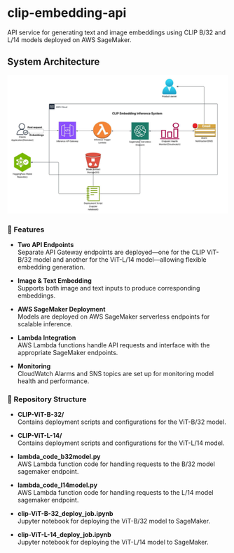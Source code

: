 # clip-embedding-api
API service for generating text and image embeddings using CLIP B/32 and L/14 models deployed on AWS SageMaker.

## System Architecture
![Clip Embedding Inference System](system_architecture.jpeg)


### 🚀 Features
- **Two API Endpoints**  
  Separate API Gateway endpoints are deployed—one for the CLIP ViT-B/32 model and another for the ViT-L/14 model—allowing flexible embedding generation.

- **Image & Text Embedding**  
  Supports both image and text inputs to produce corresponding embeddings.

- **AWS SageMaker Deployment**  
  Models are deployed on AWS SageMaker serverless endpoints for scalable inference.

- **Lambda Integration**  
  AWS Lambda functions handle API requests and interface with the appropriate SageMaker endpoints.

- **Monitoring**  
  CloudWatch Alarms and SNS topics are set up for monitoring model health and performance.


### 📁 Repository Structure

- **CLIP-ViT-B-32/**  
  Contains deployment scripts and configurations for the ViT-B/32 model.

- **CLIP-ViT-L-14/**  
  Contains deployment scripts and configurations for the ViT-L/14 model.

- **lambda_code_b32model.py**  
  AWS Lambda function code for handling requests to the B/32 model sagemaker endpoint.

- **lambda_code_l14model.py**  
  AWS Lambda function code for handling requests to the L/14 model sagemaker endpoint.

- **clip-ViT-B-32_deploy_job.ipynb**  
  Jupyter notebook for deploying the ViT-B/32 model to SageMaker.

- **clip-ViT-L-14_deploy_job.ipynb**  
  Jupyter notebook for deploying the ViT-L/14 model to SageMaker.


